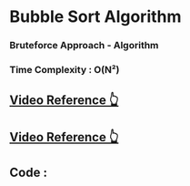 # Bubble Sort Algorithm
### Bruteforce Approach - Algorithm
### Time Complexity : O(N²)

## [Video Reference 👆](https://www.youtube.com/watch?v=MnUbF4Tu7Cc&list=PLH9iLcrNpXtQYQiudzpZpGw0mptHc06Su&index=52)
## [Video Reference 👆](https://www.youtube.com/watch?v=bBQkErahU9c)
## Code :

```java

```